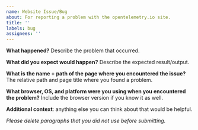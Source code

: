 ```yaml
---
name: Website Issue/Bug
about: For reporting a problem with the opentelemetry.io site.
title: ''
labels: bug
assignees: ''
---
```


**What happened?** Describe the problem that occurred.

**What did you expect would happen?** Describe the expected result/output.

**What is the name + path of the page where you encountered the issue?** The
relative path and page title where you found a problem.

**What browser, OS, and platform were you using when you encountered the
problem?** Include the browser version if you know it as well.

**Additional context**: anything else you can think about that would be helpful.

_Please delete paragraphs that you did not use before submitting._
